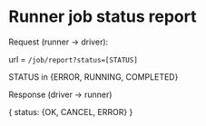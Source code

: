 # Runner job status report

Request (runner → driver):

url = `/job/report?status=[STATUS]`

STATUS in {ERROR, RUNNING, COMPLETED}

Response (driver → runner)

{
    status: {OK, CANCEL, ERROR}
}